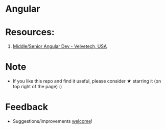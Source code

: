 # Angular

# Resources:

1. [Middle/Senior Angular Dev - Velvetech, USA](https://github.com/vnikifirov/Engineer.FrontEnd/Angular/tree/master/Retailer.ListProducts)

# Note

* If you like this repo and find it useful, please consider ★ starring it (on top right of the page) :)

# Feedback
* Suggestions/improvements [welcome](https://github.com/vnikifirov/Engineer.FrontEnd/issues)!
